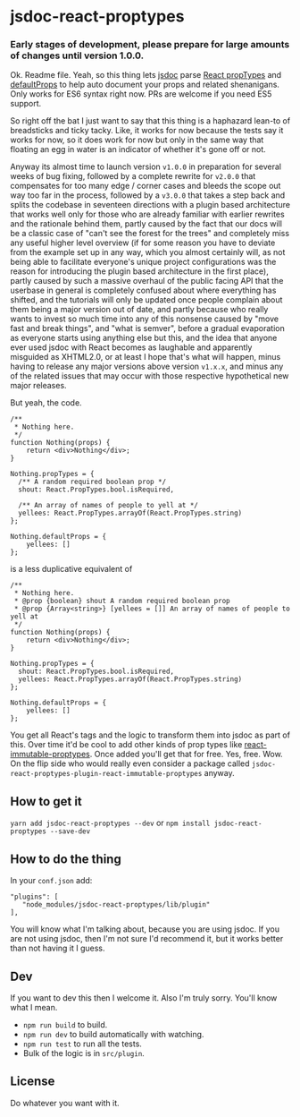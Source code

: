 # jsdoc-react-proptypes

### Early stages of development, please prepare for large amounts of changes until version 1.0.0.

Ok. Readme file. Yeah, so this thing lets [jsdoc](https://github.com/jsdoc3/jsdoc) parse [React propTypes](https://facebook.github.io/react/docs/typechecking-with-proptypes.html) and [defaultProps](https://facebook.github.io/react/docs/typechecking-with-proptypes.html) to help auto document your props and related shenanigans. Only works for ES6 syntax right now. PRs are welcome if you need ES5 support.

So right off the bat I just want to say that this thing is a haphazard lean-to of breadsticks and ticky tacky. Like, it works for now because the tests say it works for now, so it does work for now but only in the same way that floating an egg in water is an indicator of whether it's gone off or not. 

Anyway its almost time to launch version `v1.0.0` in preparation for several weeks of bug fixing, followed by a complete rewrite for `v2.0.0` that compensates for too many edge / corner cases and bleeds the scope out way too far in the process, followed by a `v3.0.0` that takes a step back and splits the codebase in seventeen directions with a plugin based architecture that works well only for those who are already familiar with earlier rewrites and the rationale behind them, partly caused by the fact that our docs will be a classic case of "can't see the forest for the trees" and completely miss any useful higher level overview (if for some reason you have to deviate from the example set up in any way, which you almost certainly will, as not being able to facilitate everyone's unique project configurations was the reason for introducing the plugin based architecture in the first place), partly caused by such a massive overhaul of the public facing API that the userbase in general is completely confused about where everything has shifted, and the tutorials will only be updated once people complain about them being a major version out of date, and partly because who really wants to invest so much time into any of this nonsense caused by "move fast and break things", and "what is semver", before a gradual evaporation as everyone starts using anything else but this, and the idea that anyone ever used jsdoc with React becomes as laughable and apparently misguided as XHTML2.0, or at least I hope that's what will happen, minus having to release any major versions above version `v1.x.x`, and minus any of the related issues that may occur with those respective hypothetical new major releases.

But yeah, the code.

```
/**
 * Nothing here.
 */
function Nothing(props) {
    return <div>Nothing</div>;
}

Nothing.propTypes = {
  /** A random required boolean prop */
  shout: React.PropTypes.bool.isRequired,

  /** An array of names of people to yell at */
  yellees: React.PropTypes.arrayOf(React.PropTypes.string)
};

Nothing.defaultProps = {
    yellees: []
};
```

is a less duplicative equivalent of

```
/**
 * Nothing here.
 * @prop {boolean} shout A random required boolean prop
 * @prop {Array<string>} [yellees = []] An array of names of people to yell at
 */
function Nothing(props) {
    return <div>Nothing</div>;
}

Nothing.propTypes = {
  shout: React.PropTypes.bool.isRequired,
  yellees: React.PropTypes.arrayOf(React.PropTypes.string)
};

Nothing.defaultProps = {
    yellees: []
};
```

You get all React's tags and the logic to transform them into jsdoc as part of this. Over time it'd be cool to add other kinds of prop types like [react-immutable-proptypes](https://github.com/HurricaneJames/react-immutable-proptypes). Once added you'll get that for free. Yes, free. Wow. On the flip side who would really even consider a package called `jsdoc-react-proptypes-plugin-react-immutable-proptypes` anyway.

## How to get it

`yarn add jsdoc-react-proptypes --dev` or `npm install jsdoc-react-proptypes --save-dev`

## How to do the thing

In your `conf.json` add:

```
"plugins": [
   "node_modules/jsdoc-react-proptypes/lib/plugin"
],
```

You will know what I'm talking about, because you are using jsdoc. If you are not using jsdoc, then I'm not sure I'd recommend it, but it works better than not having it I guess.

## Dev

If you want to dev this then I welcome it. Also I'm truly sorry. You'll know what I mean.

 - `npm run build` to build.
 - `npm run dev` to build automatically with watching.
 - `npm run test` to run all the tests.
 - Bulk of the logic is in `src/plugin`.

## License

Do whatever you want with it. 
